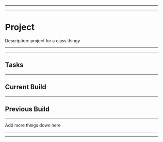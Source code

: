 ------------------------------------------------
*****************************************
# Project
Description: project for a class thingy
******************************************
-------------------------------------------------
## Tasks

******************************************
## Current Build

******************************************
## Previous Build

******************************************
Add more things down here
******************************************
--------------------------------------------------
